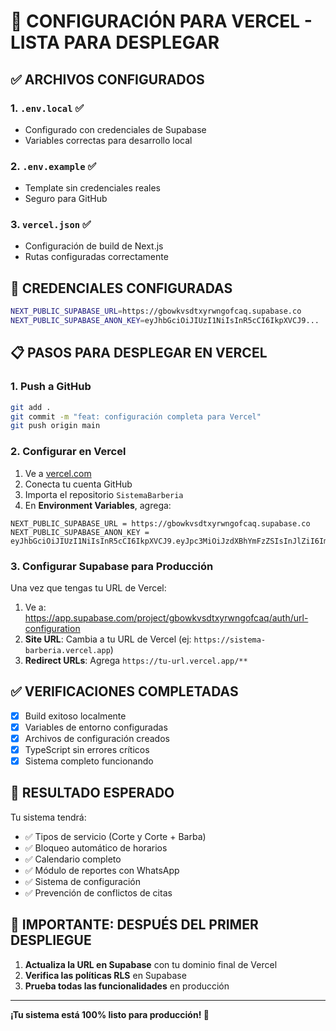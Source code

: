 # 🚀 CONFIGURACIÓN PARA VERCEL - LISTA PARA DESPLEGAR

## ✅ ARCHIVOS CONFIGURADOS

### 1. `.env.local` ✅
- Configurado con credenciales de Supabase
- Variables correctas para desarrollo local

### 2. `.env.example` ✅
- Template sin credenciales reales
- Seguro para GitHub

### 3. `vercel.json` ✅
- Configuración de build de Next.js
- Rutas configuradas correctamente

## 🔧 CREDENCIALES CONFIGURADAS

```bash
NEXT_PUBLIC_SUPABASE_URL=https://gbowkvsdtxyrwngofcaq.supabase.co
NEXT_PUBLIC_SUPABASE_ANON_KEY=eyJhbGciOiJIUzI1NiIsInR5cCI6IkpXVCJ9...
```

## 📋 PASOS PARA DESPLEGAR EN VERCEL

### 1. Push a GitHub
```bash
git add .
git commit -m "feat: configuración completa para Vercel"
git push origin main
```

### 2. Configurar en Vercel
1. Ve a [vercel.com](https://vercel.com)
2. Conecta tu cuenta GitHub
3. Importa el repositorio `SistemaBarberia`
4. En **Environment Variables**, agrega:

```
NEXT_PUBLIC_SUPABASE_URL = https://gbowkvsdtxyrwngofcaq.supabase.co
NEXT_PUBLIC_SUPABASE_ANON_KEY = eyJhbGciOiJIUzI1NiIsInR5cCI6IkpXVCJ9.eyJpc3MiOiJzdXBhYmFzZSIsInJlZiI6Imdib3drdnNkdHh5cnduZ29mY2FxIiwicm9sZSI6ImFub24iLCJpYXQiOjE3NTczNzAyMzAsImV4cCI6MjA3Mjk0NjIzMH0.sxkA48s4PNE9EzHqqJvr444mPdgeySysjhdm2pD8QTA
```

### 3. Configurar Supabase para Producción
Una vez que tengas tu URL de Vercel:

1. Ve a: https://app.supabase.com/project/gbowkvsdtxyrwngofcaq/auth/url-configuration
2. **Site URL**: Cambia a tu URL de Vercel (ej: `https://sistema-barberia.vercel.app`)
3. **Redirect URLs**: Agrega `https://tu-url.vercel.app/**`

## ✅ VERIFICACIONES COMPLETADAS

- [x] Build exitoso localmente
- [x] Variables de entorno configuradas
- [x] Archivos de configuración creados
- [x] TypeScript sin errores críticos
- [x] Sistema completo funcionando

## 🎯 RESULTADO ESPERADO

Tu sistema tendrá:
- ✅ Tipos de servicio (Corte y Corte + Barba)
- ✅ Bloqueo automático de horarios
- ✅ Calendario completo
- ✅ Módulo de reportes con WhatsApp
- ✅ Sistema de configuración
- ✅ Prevención de conflictos de citas

## 🚨 IMPORTANTE: DESPUÉS DEL PRIMER DESPLIEGUE

1. **Actualiza la URL en Supabase** con tu dominio final de Vercel
2. **Verifica las políticas RLS** en Supabase
3. **Prueba todas las funcionalidades** en producción

---

**¡Tu sistema está 100% listo para producción! 🎉**
